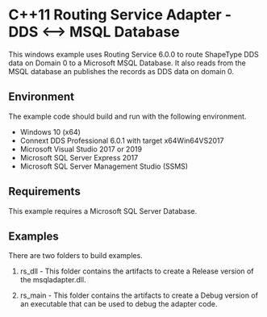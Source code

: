 # C++11 Routing Service Adapter - DDS <--> MSQL Database
This windows example uses Routing Service 6.0.0 to route ShapeType DDS data on Domain 0 to a Microsoft MSQL Database. 
It also reads from the MSQL database an publishes the records as DDS data on domain 0.

## Environment
The example code should build and run with the following environment.

* Windows 10 (x64)
* Connext DDS Professional 6.0.1 with target x64Win64VS2017
* Microsoft Visual Studio 2017 or 2019
* Microsoft SQL Server Express 2017
* Microsoft SQL Server Management Studio (SSMS)

## Requirements
This example requires a Microsoft SQL Server Database.

## Examples
There are two folders to build examples. 

1. rs_dll - This folder contains the artifacts to create a Release version of the msqladapter.dll.

2. rs_main - This folder contains the artifacts to create a Debug version of an executable that can be used to debug the adapter code.


